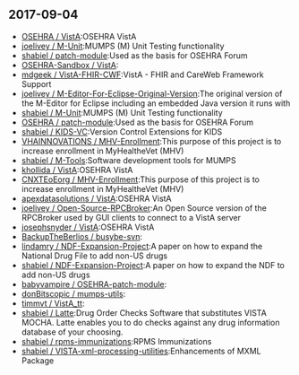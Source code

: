 ## 2017-09-04

* [OSEHRA / VistA](https://github.com/OSEHRA/VistA):OSEHRA VistA
* [joelivey / M-Unit](https://github.com/joelivey/M-Unit):MUMPS (M) Unit Testing functionality
* [shabiel / patch-module](https://github.com/shabiel/patch-module):Used as the basis for OSEHRA Forum
* [OSEHRA-Sandbox / VistA](https://github.com/OSEHRA-Sandbox/VistA):
* [mdgeek / VistA-FHIR-CWF](https://github.com/mdgeek/VistA-FHIR-CWF):VistA - FHIR and CareWeb Framework Support
* [joelivey / M-Editor-For-Eclipse-Original-Version](https://github.com/joelivey/M-Editor-For-Eclipse-Original-Version):The original version of the M-Editor for Eclipse including an embedded Java version it runs with
* [shabiel / M-Unit](https://github.com/shabiel/M-Unit):MUMPS (M) Unit Testing functionality
* [OSEHRA / patch-module](https://github.com/OSEHRA/patch-module):Used as the basis for OSEHRA Forum
* [shabiel / KIDS-VC](https://github.com/shabiel/KIDS-VC):Version Control Extensions for KIDS
* [VHAINNOVATIONS / MHV-Enrollment](https://github.com/VHAINNOVATIONS/MHV-Enrollment):This purpose of this project is to increase enrollment in MyHealtheVet (MHV)
* [shabiel / M-Tools](https://github.com/shabiel/M-Tools):Software development tools for MUMPS
* [khollida / VistA](https://github.com/khollida/VistA):OSEHRA VistA
* [CNXTEoEorg / MHV-Enrollment](https://github.com/CNXTEoEorg/MHV-Enrollment):This purpose of this project is to increase enrollment in MyHealtheVet (MHV)
* [apexdatasolutions / VistA](https://github.com/apexdatasolutions/VistA):OSEHRA VistA
* [joelivey / Open-Source-RPCBroker](https://github.com/joelivey/Open-Source-RPCBroker):An Open Source version of the RPCBroker used by GUI clients to connect to a VistA server
* [josephsnyder / VistA](https://github.com/josephsnyder/VistA):OSEHRA VistA
* [BackupTheBerlios / busybe-svn](https://github.com/BackupTheBerlios/busybe-svn):
* [lindamry / NDF-Expansion-Project](https://github.com/lindamry/NDF-Expansion-Project):A paper on how to expand the National Drug File to add non-US drugs
* [shabiel / NDF-Expansion-Project](https://github.com/shabiel/NDF-Expansion-Project):A paper on how to expand the NDF to add non-US drugs
* [babyvampire / OSEHRA-patch-module](https://github.com/babyvampire/OSEHRA-patch-module):
* [donBitscopic / mumps-utils](https://github.com/donBitscopic/mumps-utils):
* [timmvt / VistA_tt](https://github.com/timmvt/VistA_tt):
* [shabiel / Latte](https://github.com/shabiel/Latte):Drug Order Checks Software that substitutes VISTA MOCHA. Latte enables you to do checks against any drug information database of your choosing.
* [shabiel / rpms-immunizations](https://github.com/shabiel/rpms-immunizations):RPMS Immunizations
* [shabiel / VISTA-xml-processing-utilities](https://github.com/shabiel/VISTA-xml-processing-utilities):Enhancements of MXML Package
